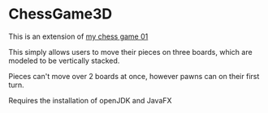 # ChessGame3D

This is an extension of [my chess game 01](https://github.com/chouweihan/chessGame01)

This simply allows users to move their pieces on three boards, which are modeled to be vertically stacked. 

Pieces can't move over 2 boards at once, however pawns can on their first turn.


Requires the installation of openJDK and JavaFX
